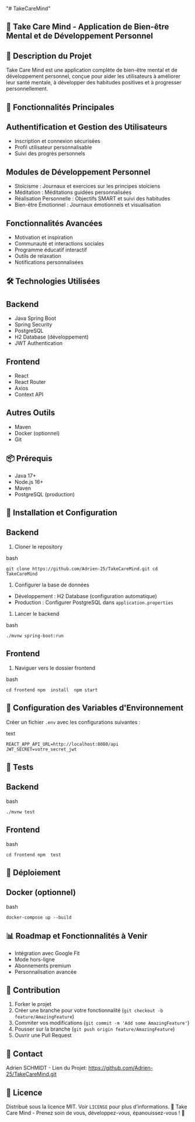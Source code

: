 "# TakeCareMind" 

🌿 Take Care Mind - Application de Bien-être Mental et de Développement Personnel
---------------------------------------------------------------------------------

🚀 Description du Projet
------------------------

Take Care Mind est une application complète de bien-être mental et de développement personnel, conçue pour aider les utilisateurs à améliorer leur santé mentale, à développer des habitudes positives et à progresser personnellement.

🌟 Fonctionnalités Principales
------------------------------

Authentification et Gestion des Utilisateurs
--------------------------------------------

-   Inscription et connexion sécurisées
-   Profil utilisateur personnalisable
-   Suivi des progrès personnels

Modules de Développement Personnel
----------------------------------

-   Stoïcisme : Journaux et exercices sur les principes stoïciens
-   Méditation : Méditations guidées personnalisées
-   Réalisation Personnelle : Objectifs SMART et suivi des habitudes
-   Bien-être Émotionnel : Journaux émotionnels et visualisation

Fonctionnalités Avancées
------------------------

-   Motivation et inspiration
-   Communauté et interactions sociales
-   Programme éducatif interactif
-   Outils de relaxation
-   Notifications personnalisées

🛠️ Technologies Utilisées
--------------------------

Backend
-------

-   Java Spring Boot
-   Spring Security
-   PostgreSQL
-   H2 Database (développement)
-   JWT Authentication

Frontend
--------

-   React
-   React Router
-   Axios
-   Context API

Autres Outils
-------------

-   Maven
-   Docker (optionnel)
-   Git

📦 Prérequis
------------

-   Java 17+
-   Node.js 16+
-   Maven
-   PostgreSQL (production)

🚀 Installation et Configuration
--------------------------------

Backend
-------

1.  Cloner le repository

bash

`git clone https://github.com/Adrien-25/TakeCareMind.git cd TakeCareMind `

1.  Configurer la base de données

-   Développement : H2 Database (configuration automatique)
-   Production : Configurer PostgreSQL dans `application.properties`

1.  Lancer le backend

bash

`./mvnw spring-boot:run `

Frontend
--------

1.  Naviguer vers le dossier frontend

bash

`cd frontend npm  install  npm start `

🔐 Configuration des Variables d'Environnement
----------------------------------------------

Créer un fichier `.env` avec les configurations suivantes :

text

`REACT_APP_API_URL=http://localhost:8080/api JWT_SECRET=votre_secret_jwt `

🧪 Tests
--------

Backend
-------

bash

`./mvnw test  `

Frontend
--------

bash

`cd frontend npm  test  `

🚢 Déploiement
--------------

Docker (optionnel)
------------------

bash

`docker-compose up --build `

📊 Roadmap et Fonctionnalités à Venir
-------------------------------------

-   Intégration avec Google Fit
-   Mode hors-ligne
-   Abonnements premium
-   Personnalisation avancée

🤝 Contribution
---------------

1.  Forker le projet
2.  Créer une branche pour votre fonctionnalité (`git checkout -b feature/AmazingFeature`)
3.  Commiter vos modifications (`git commit -m 'Add some AmazingFeature'`)
4.  Pousser sur la branche (`git push origin feature/AmazingFeature`)
5.  Ouvrir une Pull Request

📧 Contact
----------

Adrien SCHMIDT - Lien du Projet: <https://github.com/Adrien-25/TakeCareMind.git>

📄 Licence
----------

Distribué sous la licence MIT. Voir `LICENSE` pour plus d'informations. 🌈 Take Care Mind - Prenez soin de vous, développez-vous, épanouissez-vous ! 🌈